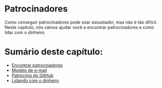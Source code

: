 # Patrocinadores

Como conseguir patrocinadores pode soar assustador, mas não é tão difícil. Neste capítulo, nós vamos ajudar você a encontrar patrocinadores e como lidar com o dinheiro.

# Sumário deste capítulo:

- [Encontrar patrocinadores](./encontrar_patrocinadores.md)
- [Modelo de e-mail](./modelo_email.md)
- [Patrocínio do GitHub](./patrocinio_github.md)
- [Lidando com o dinheiro](./lidando_dinheiro.md)
